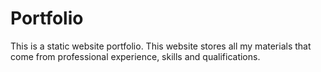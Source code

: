 # Portfolio
This is a static website portfolio. This website stores all my materials that come from professional experience, skills and qualifications.

